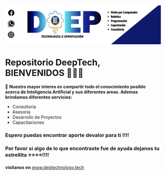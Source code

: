 ![banner](banner.jpeg)
# Repositorio DeepTech, BIENVENIDOS  👋👋👋    
 
 👀 **Nuestro mayor interes es compartir todo el conocimiento posible acerca de Inteligencia Artificial y sus diferentes areas. Ademas brindamos diferentes servicios:**
 - Consultoria
 - Asesoria
 - Desarrollo de Proyectos
 - Capacitaciones
 

### Espero puedas encontrar aporte devalor para ti !!!!
### Por favor si algo de lo que encontraste fue de ayuda dejanos tu estrellita ⭐⭐⭐⭐!!!!

**visitanos en** www.deptechnology.tech

<!---
deeptechgit/deeptechgit is a ✨ special ✨ repository because its `README.md` (this file) appears on your GitHub profile.
You can click the Preview link to take a look at your changes.
--->
